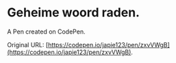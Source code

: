 # Geheime woord raden.

A Pen created on CodePen.

Original URL: [https://codepen.io/japie123/pen/zxvVWgB](https://codepen.io/japie123/pen/zxvVWgB).


